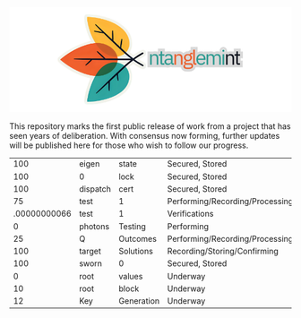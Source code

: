 ![Entanglemint Logotype](EntanglemintTriTypeFC.png)

This repository marks the first public release of work from a project that has seen years of deliberation. With consensus now forming, further updates will be published here for those who wish to follow our progress.

|               |          |            |                                         |   |
|---------------|----------|------------|-----------------------------------------|---|
| 100           | eigen    | state      | Secured, Stored                         | ✓ |
| 100           | 0        | lock       | Secured, Stored                         | ✓ |
| 100           | dispatch | cert       | Secured, Stored                         | ✓ |
| 75            | test     | 1          | Performing/Recording/Processing/Storing |   |
| .00000000066  | test     | 1          | Verifications                           |   |
| 0             | photons  | Testing    | Performing                              |   |
| 25            | Q        | Outcomes   | Performing/Recording/Processing/Storing |   |
| 100           | target   | Solutions  | Recording/Storing/Confirming            | ✓ |
| 100           | sworn    | 0          | Secured, Stored                         | ✓ |
| 0             | root     | values     | Underway                                |   |
| 10            | root     | block      | Underway                                |   |
| 12            | Key      | Generation | Underway                                |   |